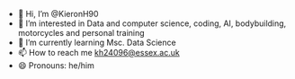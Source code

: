 - 👋 Hi, I’m @KieronH90
- 👀 I’m interested in Data and computer science, coding, AI, bodybuilding, motorcycles and personal training
- 🌱 I’m currently learning Msc. Data Science
- 📫 How to reach me kh24096@essex.ac.uk
- 😄 Pronouns: he/him

<!---
KieronH90/KieronH90 is a ✨ special ✨ repository because its `README.md` (this file) appears on your GitHub profile.
You can click the Preview link to take a look at your changes.
--->
